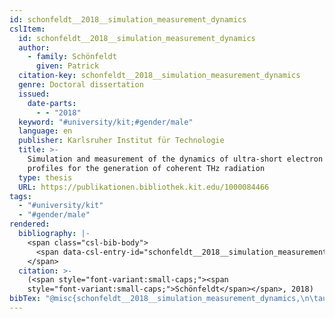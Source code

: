```yaml
---
id: schonfeldt__2018__simulation_measurement_dynamics
cslItem:
  id: schonfeldt__2018__simulation_measurement_dynamics
  author:
    - family: Schönfeldt
      given: Patrick
  citation-key: schonfeldt__2018__simulation_measurement_dynamics
  genre: Doctoral dissertation
  issued:
    date-parts:
      - - "2018"
  keyword: "#university/kit;#gender/male"
  language: en
  publisher: Karlsruher Institut für Technologie
  title: >-
    Simulation and measurement of the dynamics of ultra-short electron bunch
    profiles for the generation of coherent THz radiation
  type: thesis
  URL: https://publikationen.bibliothek.kit.edu/1000084466
tags:
  - "#university/kit"
  - "#gender/male"
rendered:
  bibliography: |-
    <span class="csl-bib-body">
      <span data-csl-entry-id="schonfeldt__2018__simulation_measurement_dynamics" class="csl-entry"><span class='author-bib'>Schönfeldt</span>. <span class='date-bib'>(2018)</span>. <span class='title'><i><b><span style="font-style:normal;">Simulation and measurement of the dynamics of ultra-short electron bunch profiles for the generation of coherent THz radiation</span></b></i></span> [Doctoral dissertation, Karlsruher Institut für Technologie]. <span class='URL'><a href='https://publikationen.bibliothek.kit.edu/1000084466'>LINK</a></span></span>
    </span>
  citation: >-
    (<span style="font-variant:small-caps;"><span
    style="font-variant:small-caps;">Schönfeldt</span></span>, 2018)
bibTex: "@misc{schonfeldt__2018__simulation_measurement_dynamics,\n\tauthor = {Sch{\\\" o}nfeldt, Patrick},\n\tyear = {2018},\n\tschool = {Karlsruher Institut f{\\\" u}r Technologie},\n\ttitle = {Simulation and measurement of the dynamics of ultra-short electron bunch profiles for the generation of coherent {THz} radiation},\n\ttype = {Doctoral dissertation},\n\turl = {https://publikationen.bibliothek.kit.edu/1000084466},\n}\n\n"
---
```

